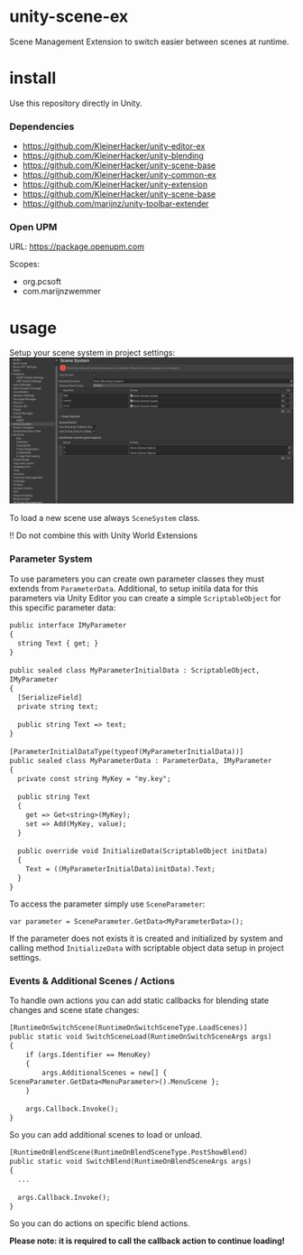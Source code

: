 # unity-scene-ex
Scene Management Extension to switch easier between scenes at runtime.

# install
Use this repository directly in Unity.

### Dependencies
* https://github.com/KleinerHacker/unity-editor-ex
* https://github.com/KleinerHacker/unity-blending
* https://github.com/KleinerHacker/unity-scene-base
* https://github.com/KleinerHacker/unity-common-ex
* https://github.com/KleinerHacker/unity-extension
* https://github.com/KleinerHacker/unity-scene-base
* https://github.com/marijnz/unity-toolbar-extender

### Open UPM
URL: https://package.openupm.com

Scopes:
* org.pcsoft
* com.marijnzwemmer

# usage
Setup your scene system in project settings:
![editor](https://github.com/KleinerHacker/unity-scene-ex/blob/7001dce3aa6fc384583b48094feb0683ebbc89ba/Docs/editor.png)

To load a new scene use always `SceneSystem` class.

:bangbang: Do not combine this with Unity World Extensions

### Parameter System
To use parameters you can create own parameter classes they must extends from `ParameterData`. Additional, to setup initila data for this parameters via Unity Editor you can create a simple `ScriptableObject` for this specific parameter data:

```CSharp
public interface IMyParameter 
{
  string Text { get; }
}

public sealed class MyParameterInitialData : ScriptableObject, IMyParameter
{
  [SerializeField]
  private string text;
  
  public string Text => text;
}

[ParameterInitialDataType(typeof(MyParameterInitialData))]
public sealed class MyParameterData : ParameterData, IMyParameter 
{
  private const string MyKey = "my.key";

  public string Text
  {
    get => Get<string>(MyKey);
    set => Add(MyKey, value);
  }
  
  public override void InitializeData(ScriptableObject initData) 
  {
    Text = ((MyParameterInitialData)initData).Text;
  }
}
```

To access the parameter simply use `SceneParameter`:
```CSharp
var parameter = SceneParameter.GetData<MyParameterData>();
```

If the parameter does not exists it is created and initialized by system and calling method `InitializeData` with scriptable object data setup in project settings.

### Events & Additional Scenes / Actions
To handle own actions you can add static callbacks for blending state changes and scene state changes:
```CSharp
[RuntimeOnSwitchScene(RuntimeOnSwitchSceneType.LoadScenes)]
public static void SwitchSceneLoad(RuntimeOnSwitchSceneArgs args)
{
    if (args.Identifier == MenuKey)
    {
        args.AdditionalScenes = new[] { SceneParameter.GetData<MenuParameter>().MenuScene };
    }
    
    args.Callback.Invoke();
}
```
So you can add additional scenes to load or unload.
```CSharp
[RuntimeOnBlendScene(RuntimeOnBlendSceneType.PostShowBlend)
public static void SwitchBlend(RuntimeOnBlendSceneArgs args)
{
  ...
  
  args.Callback.Invoke();
}
```
So you can do actions on specific blend actions.

__Please note: it is required to call the callback action to continue loading!__
